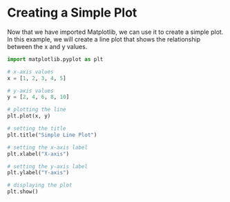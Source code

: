 # Creating a Simple Plot

Now that we have imported Matplotlib, we can use it to create a simple plot. In this example, we will create a line plot that shows the relationship between the x and y values.

```python
import matplotlib.pyplot as plt

# x-axis values
x = [1, 2, 3, 4, 5]

# y-axis values
y = [2, 4, 6, 8, 10]

# plotting the line
plt.plot(x, y)

# setting the title
plt.title("Simple Line Plot")

# setting the x-axis label
plt.xlabel("X-axis")

# setting the y-axis label
plt.ylabel("Y-axis")

# displaying the plot
plt.show()
```
